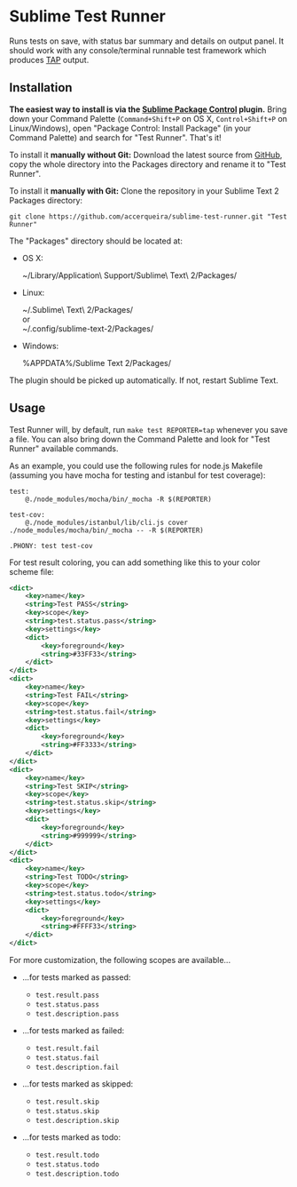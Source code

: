 Sublime Test Runner
===================

Runs tests on save, with status bar summary and details on output panel. It should work with any console/terminal runnable test framework which produces [TAP](http://testanything.org/) output.


Installation
------------
**The easiest way to install is via the [Sublime Package Control](http://wbond.net/sublime_packages/package_control) plugin.**
Bring down your Command Palette (``Command+Shift+P`` on OS X, ``Control+Shift+P`` on Linux/Windows), open "Package Control: Install Package" (in your Command Palette) and search for "Test Runner". That's it!

To install it **manually without Git:** Download the latest source from [GitHub](http://github.com/accerqueira/sublime-test-runner), copy the whole directory into the Packages directory and rename it to "Test Runner".

To install it **manually with Git:** Clone the repository in your Sublime Text 2 Packages directory:

    git clone https://github.com/accerqueira/sublime-test-runner.git "Test Runner"


The "Packages" directory should be located at:

* OS X:

    ~/Library/Application\ Support/Sublime\ Text\ 2/Packages/

* Linux:

    ~/.Sublime\ Text\ 2/Packages/  
    or  
    ~/.config/sublime-text-2/Packages/

* Windows:

    %APPDATA%/Sublime Text 2/Packages/


The plugin should be picked up automatically. If not, restart Sublime Text.


Usage
-----

Test Runner will, by default, run ``make test REPORTER=tap`` whenever you save a file. You can also bring down the Command Palette and look for "Test Runner" available commands.

As an example, you could use the following rules for node.js Makefile (assuming you have mocha for testing and istanbul for test coverage):

```make
test:
    @./node_modules/mocha/bin/_mocha -R $(REPORTER)

test-cov:
    @./node_modules/istanbul/lib/cli.js cover ./node_modules/mocha/bin/_mocha -- -R $(REPORTER)

.PHONY: test test-cov
```

For test result coloring, you can add something like this to your color scheme file:

```xml
<dict>
    <key>name</key>
    <string>Test PASS</string>
    <key>scope</key>
    <string>test.status.pass</string>
    <key>settings</key>
    <dict>
        <key>foreground</key>
        <string>#33FF33</string>
    </dict>
</dict>
<dict>
    <key>name</key>
    <string>Test FAIL</string>
    <key>scope</key>
    <string>test.status.fail</string>
    <key>settings</key>
    <dict>
        <key>foreground</key>
        <string>#FF3333</string>
    </dict>
</dict>
<dict>
    <key>name</key>
    <string>Test SKIP</string>
    <key>scope</key>
    <string>test.status.skip</string>
    <key>settings</key>
    <dict>
        <key>foreground</key>
        <string>#999999</string>
    </dict>
</dict>
<dict>
    <key>name</key>
    <string>Test TODO</string>
    <key>scope</key>
    <string>test.status.todo</string>
    <key>settings</key>
    <dict>
        <key>foreground</key>
        <string>#FFFF33</string>
    </dict>
</dict>
```

For more customization, the following scopes are available...

 - ...for tests marked as passed:
    - ``test.result.pass``  
    - ``test.status.pass``  
    - ``test.description.pass``

 - ...for tests marked as failed:
    - ``test.result.fail``  
    - ``test.status.fail``  
    - ``test.description.fail``

 - ...for tests marked as skipped:
    - ``test.result.skip``  
    - ``test.status.skip``  
    - ``test.description.skip``

 - ...for tests marked as todo:
    - ``test.result.todo``  
    - ``test.status.todo``  
    - ``test.description.todo``

